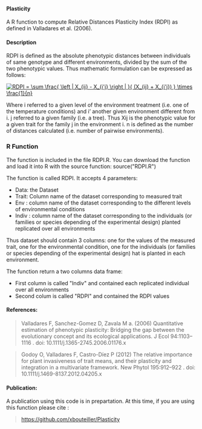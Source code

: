 #### Plasticity
A R function to compute Relative Distances Plasticity Index (RDPI) as defined in Valladares et al. (2006).

#### Description

RDPI is defined as the absolute phenotypic distances between individuals of same genotype and different environments, divided by the sum of the two phenotypic values.
Thus mathematic formulation can be expressed as follows:

<a href="https://www.codecogs.com/eqnedit.php?latex=RDPI&space;=&space;\sum&space;\frac{&space;\left&space;|&space;X_{ij}&space;-&space;X_{i'j}&space;\right&space;|&space;}{&space;(X_{ij}&space;&plus;&space;X_{i'j})&space;}&space;\times&space;\frac{1}{n}" target="_blank"><img src="https://latex.codecogs.com/gif.latex?RDPI&space;=&space;\sum&space;\frac{&space;\left&space;|&space;X_{ij}&space;-&space;X_{i'j}&space;\right&space;|&space;}{&space;(X_{ij}&space;&plus;&space;X_{i'j})&space;}&space;\times&space;\frac{1}{n}" title="RDPI = \sum \frac{ \left | X_{ij} - X_{i'j} \right | }{ (X_{ij} + X_{i'j}) } \times \frac{1}{n}" /></a>

Where i referred to a given level of the environment treatment (i.e. one of the temperature conditions) and i’ another given environment different from i. j referred to a given family (i.e. a tree). Thus Xij is the phenotypic value for a given trait for the family j in the environment i. n is defined as the number of distances calculated (i.e. number of pairwise environments).

### R Function

The function is included in the file RDPI.R.
You can download the function and load it into R with the source function: source("RDPI.R")

The function is called RDPI. It accepts 4 parameters:
* Data: the Dataset
* Trait: Column name of the dataset corresponding to measured trait
* Env : column name of the dataset corresponding to the different levels of environmental conditions
* Indiv : column name of the dataset corresponding to the individuals (or families or species depending of the experimental design) planted replicated over all environments

Thus dataset should contain 3 columns: one for the values of the measured trait, one for the environmental condition, one for the individuals (or families or species depending of the experimental design) hat is planted in each environment.

The function return a two columns data frame:
* First column is called "Indiv" and contained each replicated individual over all environments
* Second colum is called "RDPI" and contained the RDPI values

#### References:

>Valladares F, Sanchez-Gomez D, Zavala M a. (2006) Quantitative estimation of phenotypic plasticity: Bridging the gap between the evolutionary concept and its ecological applications. J Ecol 94:1103–1116 . doi: 10.1111/j.1365-2745.2006.01176.x

>Godoy O, Valladares F, Castro-Díez P (2012) The relative importance for plant invasiveness of trait means, and their plasticity and integration in a multivariate framework. New Phytol 195:912–922 . doi: 10.1111/j.1469-8137.2012.04205.x

#### Publication:

A publication using this code is in prepartation. At this time, if you are using this function please cite :

>https://github.com/xbouteiller/Plasticity

